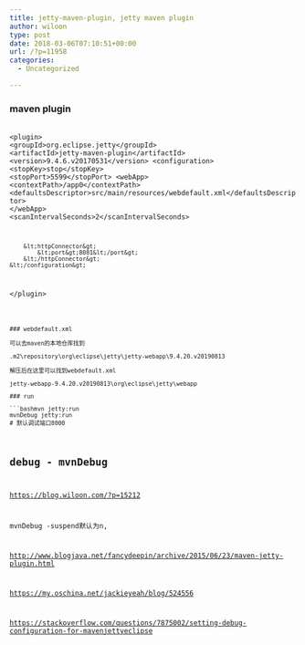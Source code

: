 ```yaml
---
title: jetty-maven-plugin, jetty maven plugin
author: wiloon
type: post
date: 2018-03-06T07:10:51+00:00
url: /?p=11958
categories:
  - Uncategorized

---
```

### maven plugin<pre data-language=XML>

<code class="language-markup line-numbers">&lt;plugin&gt;
    &lt;groupId&gt;org.eclipse.jetty&lt;/groupId&gt;
    &lt;artifactId&gt;jetty-maven-plugin&lt;/artifactId&gt;
    &lt;version&gt;9.4.6.v20170531&lt;/version&gt;
    &lt;configuration&gt;
        &lt;stopKey&gt;stop&lt;/stopKey&gt;
        &lt;stopPort&gt;5599&lt;/stopPort&gt;
        &lt;webApp&gt;
            &lt;contextPath&gt;/app0&lt;/contextPath&gt;
            &lt;defaultsDescriptor&gt;src/main/resources/webdefault.xml&lt;/defaultsDescriptor&gt;
        &lt;/webApp&gt;
        &lt;scanIntervalSeconds&gt;2&lt;/scanIntervalSeconds&gt;

        &lt;httpConnector&gt;
            &lt;port&gt;8081&lt;/port&gt;
        &lt;/httpConnector&gt;
    &lt;/configuration&gt;
&lt;/plugin&gt;
``` 

### webdefault.xml

可以去maven的本地仓库找到
  
.m2\repository\org\eclipse\jetty\jetty-webapp\9.4.20.v20190813
  
解压后在这里可以找到webdefault.xml
  
jetty-webapp-9.4.20.v20190813\org\eclipse\jetty\webapp

### run

```bashmvn jetty:run
mvnDebug jetty:run
# 默认调试端口8000
```

## debug - mvnDebug

<https://blog.wiloon.com/?p=15212>

mvnDebug -suspend默认为n,

http://www.blogjava.net/fancydeepin/archive/2015/06/23/maven-jetty-plugin.html
  
https://my.oschina.net/jackieyeah/blog/524556
  
https://stackoverflow.com/questions/7875002/setting-debug-configuration-for-mavenjettyeclipse